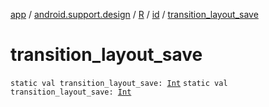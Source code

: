 [app](../../../index.md) / [android.support.design](../../index.md) / [R](../index.md) / [id](index.md) / [transition_layout_save](./transition_layout_save.md)

# transition_layout_save

`static val transition_layout_save: `[`Int`](https://kotlinlang.org/api/latest/jvm/stdlib/kotlin/-int/index.html)
`static val transition_layout_save: `[`Int`](https://kotlinlang.org/api/latest/jvm/stdlib/kotlin/-int/index.html)